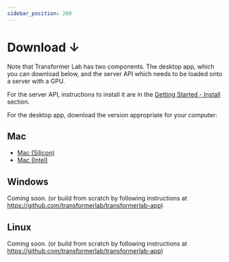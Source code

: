 ```yaml
---
sidebar_position: 200
---
```


# Download ↓

Note that Transformer Lab has two components. The desktop app, which you can download below, and the server API which needs to be loaded onto a server with a GPU.

For the server API, instructions to install it are in the [Getting Started - Install](intro.md#install-and-run) section.

For the desktop app, download the version appropriate for your computer:

## Mac

- <a href="https://github.com/transformerlab/transformerlab-app/releases/latest/download/Transformer-Lab-0.1.3-arm64.dmg">
  Mac (Silicon)
  </a>
- <a href="https://github.com/transformerlab/transformerlab-app/releases/latest/download/Transformer-Lab-0.1.3.dmg">
  Mac (Intel)
  </a>

## Windows

Coming soon. (or build from scratch by following instructions at https://github.com/transformerlab/transformerlab-app)

## Linux

Coming soon. (or build from scratch by following instructions at https://github.com/transformerlab/transformerlab-app)
